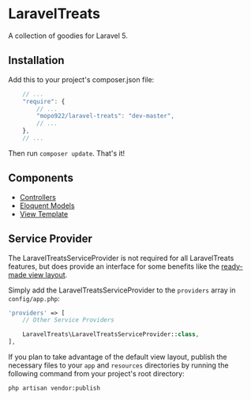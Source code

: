# LaravelTreats

A collection of goodies for Laravel 5.

## Installation

Add this to your project's composer.json file:

```javascript
    // ...
    "require": {
        // ...
        "mopo922/laravel-treats": "dev-master",
        // ...
    },
    // ...
```

Then run `composer update`. That's it!

## Components

* [Controllers](src/Controller)
* [Eloquent Models](src/Model)
* [View Template](README_views.md)

## Service Provider

The LaravelTreatsServiceProvider is not required for all LaravelTreats features,
but does provide an interface for some benefits like the [ready-made view layout](README_views.md).

Simply add the LaravelTreatsServiceProvider to the `providers` array in `config/app.php`:

```php
'providers' => [
    // Other Service Providers

    LaravelTreats\LaravelTreatsServiceProvider::class,
],
```

 If you plan to take advantage of the default view layout, publish the necessary
 files to your `app` and `resources` directories by running the following command
 from your project's root directory:

 ```bash
 php artisan vendor:publish
 ```
